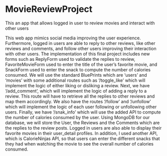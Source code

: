 # MovieReviewProject
This an app that allows logged in user to review movies and interact with other users

This web app mimics social media improving the user experience. Furthermore, logged in users are able to reply to other reviews, like other reviews and comments, and follow other users improving their interaction with other users. The implementation of this final project includes new forms such as ReplyForm used to validate the replies to review, FavoriteMovieForm used to enter the title of the user’s favorite movie, and SnackForm used to enter the snack to compute the number of calories consumed. We will use the standard BluePrints which are ‘users’ and ‘movies’ with some additional routes such as ‘/toggle_like’ which will implement the logic of either liking or disliking a review. Next, we have ‘/add_comment’, which will implement the logic of adding a reply to a review. This route will have to retrieve all the replies to other reviews and map them accordingly. We also have the routes ‘/follow’ and ‘/unfollow’ which will implement the logic of each user following or unfollowing other users. Finally, we have ‘/snak_info’ which will use the added API to compute the number of calories consumed by the user. Using MongoDB for our database, we will store the User, the Reviews and the Comments which are the replies to the review posts. Logged in users are also able to display their favorite movies in their user_detail profiles. In addition, I used another API, which is CalorieNinjas API, so that users can enter the different snacks that they had when watching the movie to see the overall number of calories consumed.

